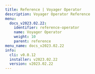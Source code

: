 ```yaml
---
title: Reference | Voyager Operator
description: Voyager Operator Reference
menu:
  docs_v2023.02.22:
    identifier: reference-operator
    name: Voyager Operator
    weight: 10
    parent: reference
menu_name: docs_v2023.02.22
info:
  cli: v0.0.12
  installer: v2023.02.22
  version: v2023.02.22
---
```


